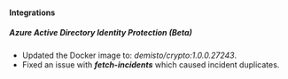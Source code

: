 
#### Integrations
##### Azure Active Directory Identity Protection (Beta)
- Updated the Docker image to: *demisto/crypto:1.0.0.27243*.
- Fixed an issue with ***fetch-incidents*** which caused incident duplicates.
